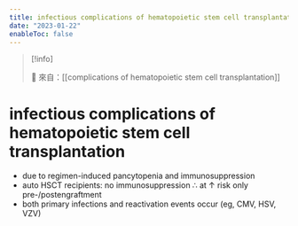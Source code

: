 ```yaml
---
title: infectious complications of hematopoietic stem cell transplantation
date: "2023-01-22"
enableToc: false
---
```


> [!info]
>
> 🌱 來自：[[complications of hematopoietic stem cell transplantation]]

# infectious complications of hematopoietic stem cell transplantation

- due to regimen-induced pancytopenia and immunosuppression
- auto HSCT recipients: no immunosuppression ∴ at ↑ risk only pre-/postengraftment
- both primary infections and reactivation events occur (eg, CMV, HSV, VZV)
